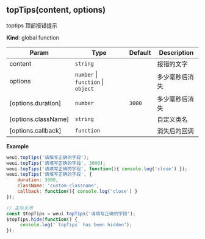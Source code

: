 <a name="topTips"></a>

## topTips(content, options)
toptips 顶部报错提示

**Kind**: global function  

| Param | Type | Default | Description |
| --- | --- | --- | --- |
| content | <code>string</code> |  | 报错的文字 |
| options | <code>number</code> &#124; <code>function</code> &#124; <code>object</code> |  | 多少毫秒后消失|消失后的回调|配置项 |
| [options.duration] | <code>number</code> | <code>3000</code> | 多少毫秒后消失 |
| [options.className] | <code>string</code> |  | 自定义类名 |
| [options.callback] | <code>function</code> |  | 消失后的回调 |

**Example**  
```js
weui.topTips('请填写正确的字段');weui.topTips('请填写正确的字段', 3000);weui.topTips('请填写正确的字段', function(){ console.log('close') });weui.topTips('请填写正确的字段', {    duration: 3000,    className: 'custom-classname',    callback: function(){ console.log('close') }});// 主动关闭const $topTips = weui.topTips('请填写正确的字段');$topTips.hide(function() {     console.log('`topTips` has been hidden');});
```
